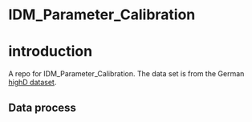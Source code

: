 # IDM_Parameter_Calibration

# introduction

A repo for IDM_Parameter_Calibration. The data set is from the German [highD dataset](https://levelxdata.com/highd-dataset/).

## Data process